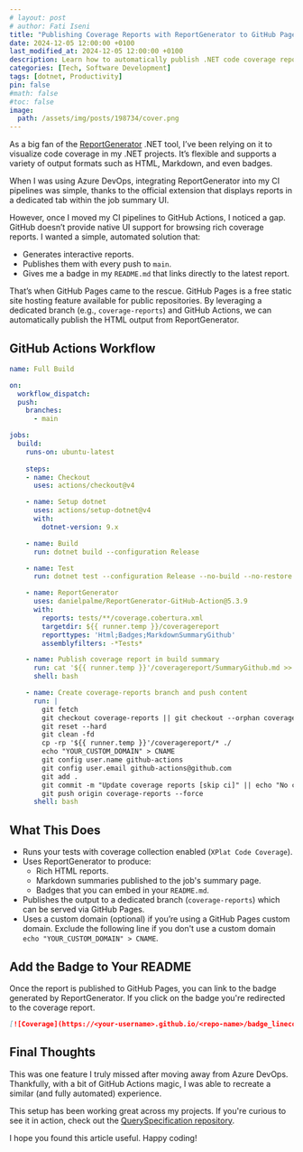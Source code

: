 ```yaml
---
# layout: post
# author: Fati Iseni
title: "Publishing Coverage Reports with ReportGenerator to GitHub Pages"
date: 2024-12-05 12:00:00 +0100
last_modified_at: 2024-12-05 12:00:00 +0100
description: Learn how to automatically publish .NET code coverage reports to GitHub Pages using ReportGenerator and GitHub Actions.
categories: [Tech, Software Development]
tags: [dotnet, Productivity]
pin: false
#math: false
#toc: false
image:
  path: /assets/img/posts/198734/cover.png
---
```


As a big fan of the [ReportGenerator](https://github.com/danielpalme/ReportGenerator) .NET tool, I’ve been relying on it to visualize code coverage in my .NET projects. It’s flexible and supports a variety of output formats such as HTML, Markdown, and even badges.

When I was using Azure DevOps, integrating ReportGenerator into my CI pipelines was simple, thanks to the official extension that displays reports in a dedicated tab within the job summary UI.

However, once I moved my CI pipelines to GitHub Actions, I noticed a gap. GitHub doesn’t provide native UI support for browsing rich coverage reports. I wanted a simple, automated solution that:

* Generates interactive reports.
* Publishes them with every push to `main`.
* Gives me a badge in my `README.md` that links directly to the latest report.

That’s when GitHub Pages came to the rescue. GitHub Pages is a free static site hosting feature available for public repositories. By leveraging a dedicated branch (e.g., `coverage-reports`) and GitHub Actions, we can automatically publish the HTML output from ReportGenerator.

## GitHub Actions Workflow

```yaml
name: Full Build

on: 
  workflow_dispatch:
  push:
    branches:
      - main

jobs:
  build:
    runs-on: ubuntu-latest
    
    steps:
    - name: Checkout
      uses: actions/checkout@v4

    - name: Setup dotnet
      uses: actions/setup-dotnet@v4
      with:
        dotnet-version: 9.x

    - name: Build
      run: dotnet build --configuration Release

    - name: Test
      run: dotnet test --configuration Release --no-build --no-restore --collect:"XPlat Code Coverage"

    - name: ReportGenerator
      uses: danielpalme/ReportGenerator-GitHub-Action@5.3.9
      with:
        reports: tests/**/coverage.cobertura.xml
        targetdir: ${{ runner.temp }}/coveragereport
        reporttypes: 'Html;Badges;MarkdownSummaryGithub'
        assemblyfilters: -*Tests*

    - name: Publish coverage report in build summary
      run: cat '${{ runner.temp }}'/coveragereport/SummaryGithub.md >> $GITHUB_STEP_SUMMARY
      shell: bash

    - name: Create coverage-reports branch and push content
      run: |
        git fetch
        git checkout coverage-reports || git checkout --orphan coverage-reports
        git reset --hard
        git clean -fd
        cp -rp '${{ runner.temp }}'/coveragereport/* ./
        echo "YOUR_CUSTOM_DOMAIN" > CNAME
        git config user.name github-actions
        git config user.email github-actions@github.com
        git add .
        git commit -m "Update coverage reports [skip ci]" || echo "No changes to commit"
        git push origin coverage-reports --force
      shell: bash
```

## What This Does

* Runs your tests with coverage collection enabled (`XPlat Code Coverage`).
* Uses ReportGenerator to produce:
  * Rich HTML reports.
  * Markdown summaries published to the job's summary page.
  * Badges that you can embed in your `README.md`.
* Publishes the output to a dedicated branch (`coverage-reports`) which can be served via GitHub Pages.
* Uses a custom domain (optional) if you’re using a GitHub Pages custom domain. Exclude the following line if you don't use a custom domain `echo "YOUR_CUSTOM_DOMAIN" > CNAME`.

## Add the Badge to Your README

Once the report is published to GitHub Pages, you can link to the badge generated by ReportGenerator. If you click on the badge you're redirected to the coverage report.

```md
[![Coverage](https://<your-username>.github.io/<repo-name>/badge_linecoverage.svg)](https://<your-username>.github.io/<repo-name>)
```

## Final Thoughts

This was one feature I truly missed after moving away from Azure DevOps. Thankfully, with a bit of GitHub Actions magic, I was able to recreate a similar (and fully automated) experience.

This setup has been working great across my projects. If you're curious to see it in action, check out the [QuerySpecification repository](https://github.com/fiseni/QuerySpecification).

I hope you found this article useful. Happy coding!
